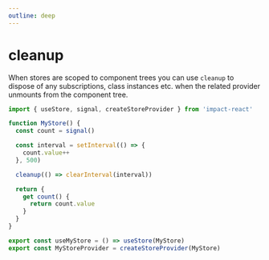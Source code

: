 ```yaml
---
outline: deep
---
```


# cleanup

When stores are scoped to component trees you can use `cleanup` to dispose of any subscriptions, class instances etc. when the related provider unmounts from the component tree.

```ts
import { useStore, signal, createStoreProvider } from 'impact-react'

function MyStore() {
  const count = signal()

  const interval = setInterval(() => {
    count.value++
  }, 500)

  cleanup(() => clearInterval(interval))

  return {
    get count() {
      return count.value
    }
  }
}

export const useMyStore = () => useStore(MyStore)
export const MyStoreProvider = createStoreProvider(MyStore)
```
